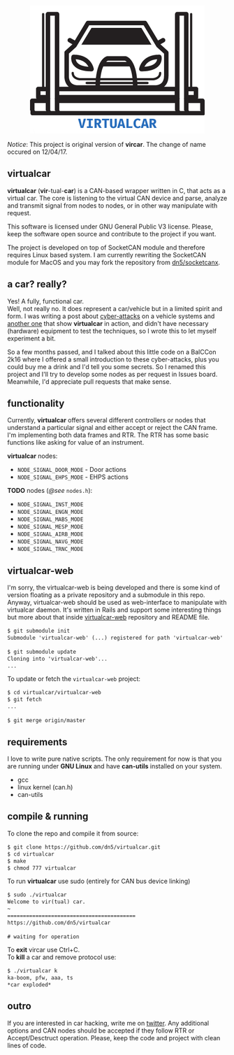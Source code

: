 <p align="center"><img src="provision/virtualcar-logo.png"/></p>

*Notice*: This project is original version of **vircar**. The change of name occured on 
12/04/17.

## virtualcar 
**virtualcar** (**vir**-tual-**car**) is a CAN-based wrapper written in C, that acts as 
a virtual car. The core is listening to the virtual CAN device and parse, analyze and 
transmit signal from nodes to nodes, or in other way manipulate with request.
  
This software is licensed under GNU General Public V3 license. Please, keep the software 
open source and contribute to the project if you want.
  
The project is developed on top of SocketCAN module and therefore requires Linux based 
system. I am currently rewriting the SocketCAN module for MacOS and you may fork the 
repository from [dn5/socketcanx](https://github.com/dn5/socketcanx).
  
## a car? really?
Yes! A fully, functional car.  
Well, not really no. It does represent a car/vehicle but in a limited spirit and form. I was 
writing a post about [cyber-attacks](http://dn5.ljuska.org/napadi-na-auto-sistem-1.html) 
on a vehicle systems and [another one](http://dn5.ljuska.org/cyber-attacks-on-vehicles-2.html) 
that show **virtualcar** in action, and didn't have necessary (hardware) equipment to test 
the techniques, so I wrote this to let myself experiment a bit.   
  
So a few months passed, and I talked about this little code on a BalCCon 2k16 where I 
offered a small introduction to these cyber-attacks, plus you could buy me a drink and 
I'd tell you some secrets. So I renamed this project and I'll try to develop some nodes 
as per request in Issues board. Meanwhile, I'd appreciate pull requests that make sense.
   
## functionality
Currently, **virtualcar** offers several different controllers or nodes that understand a 
particular signal and either accept or reject the CAN frame. I'm implementing both data 
frames and RTR. The RTR has some basic functions like asking for value of an instrument.
  
**virtualcar** nodes:
* `NODE_SIGNAL_DOOR_MODE` - Door actions
* `NODE_SIGNAL_EHPS_MODE` - EHPS actions
  
**TODO** nodes (*@see* `nodes.h`):  
* `NODE_SIGNAL_INST_MODE`
* `NODE_SIGNAL_ENGN_MODE`
* `NODE_SIGNAL_MABS_MODE` 
* `NODE_SIGNAL_MESP_MODE`
* `NODE_SIGNAL_AIRB_MODE`
* `NODE_SIGNAL_NAVG_MODE` 
* `NODE_SIGNAL_TRNC_MODE`
  

## virtualcar-web
I'm sorry, the virtualcar-web is being developed and there is some kind of version floating 
as a private repository and a submodule in this repo. Anyway, virtualcar-web should be 
used as web-interface to manipulate with virtualcar daemon. It's written in Rails and 
support some interesting things but more about that inside [virtualcar-web](https://github.com/dn5/virtualcar-web) 
repository and README file.

```
$ git submodule init
Submodule 'virtualcar-web' (...) registered for path 'virtualcar-web'

$ git submodule update
Cloning into 'virtualcar-web'...
...
```
  
To update or fetch the `virtualcar-web` project:
  
```
$ cd virtualcar/virtualcar-web
$ git fetch
...

$ git merge origin/master
``` 
  
## requirements
I love to write pure native scripts. The only requirement for now is that you are running 
under **GNU Linux** and have **can-utils** installed on your system.  

* gcc
* linux kernel (can.h)
* can-utils
  
## compile & running

To clone the repo and compile it from source: 

	$ git clone https://github.com/dn5/virtualcar.git
	$ cd virtualcar 
	$ make
	$ chmod 777 virtualcar 

To run **virtualcar** use sudo (entirely for CAN bus device linking)	

	$ sudo ./virtualcar
	Welcome to vir(tual) car.
	~
	=========================================
	https://github.com/dn5/virtualcar

	# waiting for operation

To **exit** vircar use Ctrl+C.  
To **kill** a car and remove protocol use:
	
	$ ./virtualcar k
	ka-boom, pfw, aaa, ts
	*car exploded*

## outro
If you are interested in car hacking, write me on [twitter](https://twitter.com/dn5__). 
Any additional options and CAN nodes should be accepted if they follow RTR or Accept/Desctruct
operation. Please, keep the code and project with clean lines of code. 
  
